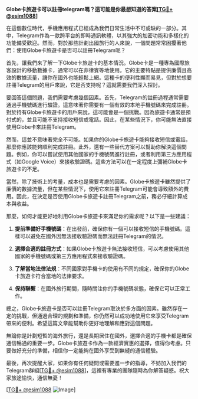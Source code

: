 **Globe卡旅遊卡可以註冊telegram嗎？這可能是你最想知道的答案[[TG💪+ @esim1088](https://t.me/s/esim1088)]**

在這個數位時代，手機應用程式已經成為我們日常生活中不可或缺的一部分。其中，Telegram作為一款跨平台的即時通訊軟體，以其強大的加密功能和多樣化的功能備受歡迎。然而，對於那些計劃出國旅行的人來說，一個問題常常困擾著他們：使用Globe卡旅遊卡是否可以註冊Telegram呢？

首先，讓我們來了解一下Globe卡旅遊卡的基本情況。Globe卡是一種專為國際旅客設計的移動數據卡，通常可以在菲律賓等地使用。它的主要特點是提供廉價且高效的數據流量，讓你在國外也能輕鬆上網。這種卡的便利性顯而易見，但對於想要註冊Telegram的用戶來說，它是否支持呢？這就需要我們深入探討。

要回答這個問題，我們需要考慮幾個因素。首先，Telegram的註冊過程通常需要通過手機號碼進行驗證。這意味著你需要有一個有效的本地手機號碼來完成註冊。對於持有Globe卡旅遊卡的用戶來說，這可能會是一個挑戰。因為旅遊卡通常是預付式的，並且可能不支持接收短信或電話。因此，在某些情況下，你可能無法直接使用Globe卡來註冊Telegram。

然而，這並不意味著完全不可能。如果你的Globe卡旅遊卡能夠接收短信或電話，那麼你應該能夠順利完成註冊。此外，還有一些替代方案可以幫助你解決這個問題。例如，你可以嘗試使用其他國家的手機號碼進行註冊，或者利用第三方應用程式（如Google Voice）來接收驗證碼。這些方法可以在一定程度上彌補Globe卡旅遊卡的不足。

當然，除了技術上的考量，成本也是需要考慮的因素。Globe卡旅遊卡雖然提供了廉價的數據流量，但在某些情況下，使用它來註冊Telegram可能會導致額外的費用。因此，在決定是否使用Globe卡旅遊卡註冊Telegram之前，務必仔細計算成本與收益。

那麼，如何才能更好地利用Globe卡旅遊卡來滿足你的需求呢？以下是一些建議：

1. **提前準備好手機號碼**：在出發前，確保你有一個可以接收短信的手機號碼。這樣可以避免在國外因無法接收驗證碼而無法註冊Telegram的情況。

2. **選擇合適的註冊方式**：如果Globe卡旅遊卡無法接收短信，可以考慮使用其他國家的手機號碼或第三方應用程式來接收驗證碼。

3. **了解當地法律法規**：不同國家對手機卡的使用有不同的規定，確保你的Globe卡旅遊卡符合當地的法律要求。

4. **保持聯繫**：在國外旅行期間，隨時關注你的手機號碼狀態，確保它可以正常工作。

總之，Globe卡旅遊卡是否可以註冊Telegram取決於多方面的因素。雖然存在一定的挑戰，但通過合理的規劃和準備，你仍然可以成功地使用它來享受Telegram帶來的便利。希望這篇文章能幫助你更好地理解和應對這個問題。

無論你是計劃短暫的海外旅行，還是長期居住在國外，選擇合適的手機卡都是確保通信暢通的重要一步。Globe卡旅遊卡作為一款經濟實惠的選擇，值得你考慮。只要做好充分的準備，相信你一定能夠在國外享受到無縫的通信體驗。

最後，再次提醒大家，如果你有任何疑問或需要進一步的指導，不妨加入我們的Telegram群組[[TG💪+ @esim1088](https://t.me/s/esim1088)]，這裡有專業的團隊隨時為你解答疑惑。祝大家旅途愉快，通信無憂！

[[TG💪+ @esim1088](https://t.me/s/esim1088) ![Image](https://i.postimg.cc/4NQfJmqS/Snipaste-2025-05-13-00-14-12.png)]